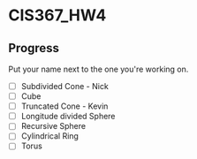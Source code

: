 # CIS367_HW4

## Progress

Put your name next to the one you're working on.

- [ ] Subdivided Cone - Nick
- [ ] Cube
- [ ] Truncated Cone - Kevin
- [ ] Longitude divided Sphere
- [ ] Recursive Sphere
- [ ] Cylindrical Ring
- [ ] Torus
